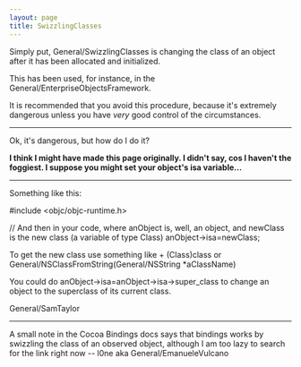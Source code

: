 ```yaml
---
layout: page
title: SwizzlingClasses
---
```




Simply put, General/SwizzlingClasses is changing the class of an object after it has been allocated and initialized.

This has been used, for instance, in the General/EnterpriseObjectsFramework.

It is recommended that you avoid this procedure, because it's extremely dangerous unless you have *very* good control of the circumstances.

----

Ok, it's dangerous, but how do I do it?

**I think I might have made this page originally. I didn't say, cos I haven't the foggiest. I suppose you might set your object's isa variable...**

----

Something like this:

    
#include <objc/objc-runtime.h>

// And then in your code, where anObject is, well, an object, and newClass is the new class (a variable of type Class)
anObject->isa=newClass;


To get the new class use something like + (Class)class or General/NSClassFromString(General/NSString *aClassName)

You could do anObject->isa=anObject->isa->super_class to change an object to the superclass of its current class.

General/SamTaylor

----

A small note in the Cocoa Bindings docs says that bindings works by swizzling the class of an observed object, although I am too lazy to search for the link right now -- l0ne aka General/EmanueleVulcano
